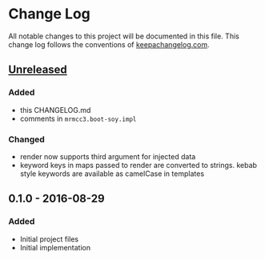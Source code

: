 # Change Log
All notable changes to this project will be documented in this file.
This change log follows the conventions of
[keepachangelog.com](http://keepachangelog.com/).

## [Unreleased]
### Added
- this CHANGELOG.md
- comments in `mrmcc3.boot-soy.impl`

### Changed
- render now supports third argument for injected data
- keyword keys in maps passed to render are converted to strings.
kebab style keywords are available as camelCase in templates

## 0.1.0 - 2016-08-29
### Added
- Initial project files
- Initial implementation

[Unreleased]: https://github.com/mrmcc3/boot-soy/compare/0.1.0...HEAD

